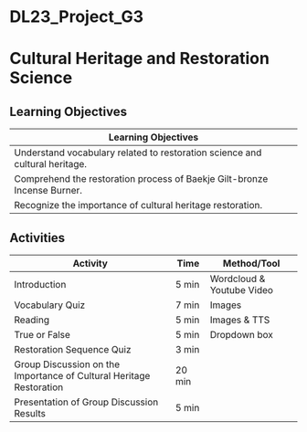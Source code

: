 # DL23_Project_G3

# Cultural Heritage and Restoration Science

## Learning Objectives
| Learning Objectives                                                        |
|---------------------------------------------------------------------------|
| Understand vocabulary related to restoration science and cultural heritage. |
| Comprehend the restoration process of Baekje Gilt-bronze Incense Burner.   |
| Recognize the importance of cultural heritage restoration.                |

## Activities
| Activity                                                            | Time | Method/Tool |
|---------------------------------------------------------------------|------|-------------|
| Introduction                                                        | 5 min | Wordcloud & Youtube Video |
| Vocabulary Quiz                                                     | 7 min | Images |
| Reading                                                             | 5 min | Images & TTS |
| True or False                                                       | 5 min | Dropdown box |
| Restoration Sequence Quiz                                           | 3 min |              |
| Group Discussion on the Importance of Cultural Heritage Restoration | 20 min |             |
| Presentation of Group Discussion Results                            | 5 min |              |

